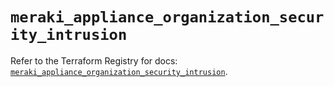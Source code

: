 # `meraki_appliance_organization_security_intrusion`

Refer to the Terraform Registry for docs: [`meraki_appliance_organization_security_intrusion`](https://registry.terraform.io/providers/ciscodevnet/meraki/1.7.1/docs/resources/appliance_organization_security_intrusion).
